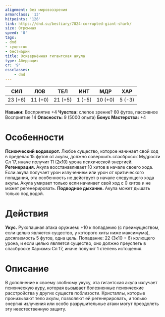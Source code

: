 ```yaml
---
alignment: без мировоззрения
armorclass: '13'
hitpoints: '126'
link: https://dnd.su/bestiary/7824-corrupted-giant-shark/
size: Огромная
speed: '0'
tags:
- dnd
- существо
- бестиарий
title: Осквернённая гигантская акула
type: Аберрация
cr: '9'
cssclasses:
    - dnd
---
```



| СИЛ | ЛОВ | ТЕЛ | ИНТ | МДР | ХАР |
|---|---|---|---|---|---|
| 23 (+6) | 11 (+0) | 21 (+5) | 1 (-5) | 10 (+0) | 5 (-3) |
**Навыки:** Восприятие +4
**Чувства:** слепое зрение? 60 футов, пассивное Восприятие 14
**Опасность:** 9 (5000 опыта)
**Бонус Мастерства:** +4


# Особенности
**Психический водоворот.** Любое существо, которое начинает свой ход в пределах 15 футов от акулы, должно совершить спасбросок Мудрости Сл 17, иначе получит 11 (2к10) урона психической энергией.
**Регенерация.** Акула восстанавливает 10 хитов в начале своего хода. Если акула получает урон излучением или урон от критического попадания, эта особенность не действует в начале следующего хода акулы. Акула умирает только если начинает свой ход с 0 хитов и не может регенерировать.
**Подводное дыхание.** Акула может дышать только под водой.


# Действия
**Укус.** Рукопашная атака оружием: +10 к попаданию (с преимуществом, если целью является существо, у которого хиты ниже максимума), досягаемость 5 футов, одна цель. Попадание: 22 (3к10 + 6) колющего урона, и если целью является существо, оно должно преуспеть в спасброске Харизмы Сл 17, иначе получит 1 степень истощения.


# Описание
В дополнение к своему злобному укусу, эта гигантская акула излучает психическую ауру, которая вызывает болезненные психические расстройства у других существ поблизости. Кристаллы, которые пронизывают тело акулы, позволяют ей регенерировать, и только энергия излучения или особо разрушительные атаки могут преодолеть эту неестественную защиту.